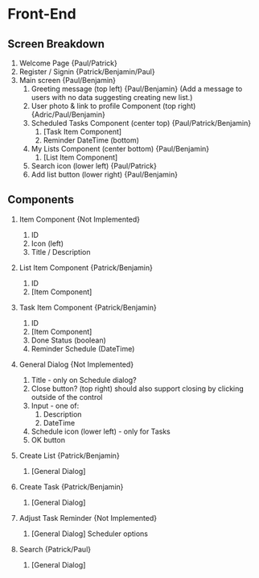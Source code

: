 # Front-End

## Screen Breakdown

1. Welcome Page {Paul/Patrick}
2. Register / Signin {Patrick/Benjamin/Paul}
3. Main screen {Paul/Benjamin}
    1. Greeting message (top left) {Paul/Benjamin}
       (Add a message to users with no data suggesting creating new list.)
    2. User photo & link to profile Component (top right) {Adric/Paul/Benjamin}
    3. Scheduled Tasks Component (center top) {Paul/Patrick/Benjamin}
        1. [Task Item Component]
        2. Reminder DateTime (bottom)
    4. My Lists Component (center bottom) {Paul/Benjamin}
        1. [List Item Component]
    5. Search icon (lower left) {Paul/Patrick}
    6. Add list button (lower right) {Paul/Benjamin}

## Components

1. Item Component {Not Implemented}
    1. ID
    2. Icon (left)
    3. Title / Description

1. List Item Component {Patrick/Benjamin}
    1. ID
    2. [Item Component]

2. Task Item Component {Patrick/Benjamin}
    1. ID
    2. [Item Component]
    3. Done Status (boolean)
    4. Reminder Schedule (DateTime)

3. General Dialog {Not Implemented}
    1. Title - only on Schedule dialog?
    2. Close button? (top right)
       should also support closing by clicking outside of the control
    3. Input - one of:
        1. Description
        2. DateTime
    4. Schedule icon (lower left) - only for Tasks
    5. OK button

4. Create List {Patrick/Benjamin}
    1. [General Dialog]

5. Create Task {Patrick/Benjamin}
    1. [General Dialog]

6. Adjust Task Reminder {Not Implemented}
    1. [General Dialog]
    Scheduler options

7. Search {Patrick/Paul}
    1. [General Dialog]
